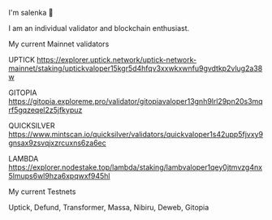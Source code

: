 I'm salenka 🌸

I am an individual validator and blockchain enthusiast.

My current Mainnet validators

UPTICK
https://explorer.uptick.network/uptick-network-mainnet/staking/uptickvaloper15kgr5d4hfqv3xxwkxwnfu9gvdtkp2vlug2a38w

GITOPIA
https://gitopia.exploreme.pro/validator/gitopiavaloper13gnh9lrl29pn20s3mqrf5gqzeqel2z5jfkypuz

QUICKSILVER
https://www.mintscan.io/quicksilver/validators/quickvaloper1s42upp5fjvxy9gnsax9zsvqjxzrcuxns6za6ec

LAMBDA
https://explorer.nodestake.top/lambda/staking/lambvaloper1qey0jtmvzg4nx5lmups6wl9hza6xpqwxf945hl


My current Testnets

Uptick, Defund, Transformer, Massa, Nibiru, Deweb, Gitopia
